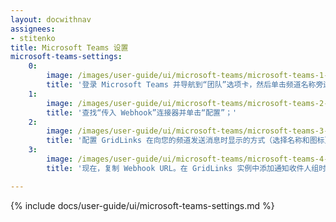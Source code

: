 ```yaml
---
layout: docwithnav
assignees:
- stitenko
title: Microsoft Teams 设置
microsoft-teams-settings:
    0:
        image: /images/user-guide/ui/microsoft-teams/microsoft-teams-1-settings.png
        title: '登录 Microsoft Teams 并导航到“团队”选项卡，然后单击频道名称旁边的三个点。在下拉菜单中单击“连接器”项目；'
    1:
        image: /images/user-guide/ui/microsoft-teams/microsoft-teams-2-settings.png
        title: '查找“传入 Webhook”连接器并单击“配置”；'
    2:
        image: /images/user-guide/ui/microsoft-teams/microsoft-teams-3-settings.png
        title: '配置 GridLinks 在向您的频道发送消息时显示的方式（选择名称和图标），然后单击“创建”；'
    3:
        image: /images/user-guide/ui/microsoft-teams/microsoft-teams-4-settings.png
        title: '现在，复制 Webhook URL。在 GridLinks 实例中添加通知收件人组时，我们将使用它。'

---
```


{% include docs/user-guide/ui/microsoft-teams-settings.md %}